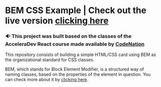 # BEM CSS Example | Check out the live version [clicking here](https://sharp-roentgen-0a9b1f.netlify.com/)

### :sound: This project was built based on the classes of the AcceleraDev React course made available by [CodeNation](https://codenation.dev/)

This repository consists of building a simple HTML/CSS card using BEM as the organizational standard for CSS classes.

BEM, which stands for Block Element Modifier, is a structured way of naming classes, based on the properties of the element in question. You can check more about it by [clicking here](http://getbem.com/).



